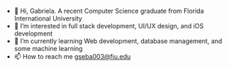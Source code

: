 - 👋 Hi, Gabriela. A recent Computer Science graduate from Florida International University
- 👀 I’m interested in full stack development, UI/UX design, and iOS development
- 🌱 I’m currently learning Web development, database management, and some machine learning
- 📫 How to reach me gseba003@fiu.edu
